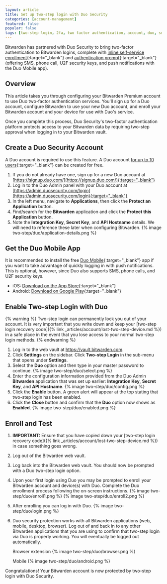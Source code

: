 ```yaml
---
layout: article
title: Set up two-step login with Duo Security
categories: [account-management]
featured: false
popular: false
tags: [two-step login, 2fa, two factor authentication, account, duo, sms]
---
```


Bitwarden has partnered with Duo Security to bring two-factor authentication to Bitwarden logins, complete with [inline self-service enrollment](https://guide.duo.com/enrollment){:target="_blank"} and [authentication prompt](https://guide.duo.com/prompt){:target="_blank"} (offering SMS, phone call, U2F security keys, and push notifications with the Duo Mobile app).

## Overview

This article takes you through configuring your Bitwarden Premium account to use Duo two-factor authentication services. You'll sign up for a Duo account, configure Bitwarden to use your new Duo account, and enroll your Bitwarden account and your device for use with Duo's service.

Once you complete this process, Duo Security's two-factor authentication platform protects access to your Bitwarden data by requiring two-step approval when logging in to your Bitwarden vault.

## Create a Duo Security Account

A Duo account is required to use this feature. A Duo account [for up to 10 users](https://duo.com/pricing){:target="_blank"} can be created for free.

1. If you do not already have one, sign up for a new Duo account at [https://signup.duo.com/](https://signup.duo.com/){:target="_blank"}
2. Log in to the Duo Admin panel with your Duo account at [https://admin.duosecurity.com/login](https://admin.duosecurity.com/login){:target="_blank"}
3. In the left menu, navigate to **Applications**, then click the **Protect an Application** button.
4. Find/search for the **Bitwarden** application and click the **Protect this Application** button.
5. Note the **Integration Key**, **Secret Key**, and **API Hostname** details. We will need to reference these later when configuring Bitwarden.
   {% image two-step/duo/application-details.png %}

## Get the Duo Mobile App

It is recommended to install the free [Duo Mobile](https://duo.com/product/trusted-users/two-factor-authentication/duo-mobile){:target="_blank"} app if you want to take advantage of quickly logging in with push notifications. This is optional, however, since Duo also supports SMS, phone calls, and U2F security keys.

- iOS: [Download on the App Store](https://itunes.apple.com/us/app/duo-mobile/id422663827?mt=8){:target="_blank"}
- Android: [Download on Google Play](https://play.google.com/store/apps/details?id=com.duosecurity.duomobile){:target="_blank"}

## Enable Two-step Login with Duo

{% warning %}
Two-step login can permanently lock you out of your account. It is very important that you write down and keep your [two-step login recovery code]({% link _articles/account/lost-two-step-device.md %}) in a safe place in the event that you lose access to your normal two-step login methods.
{% endwarning %}

1. Log in to the web vault at <https://vault.bitwarden.com>.
2. Click **Settings** on the sidebar. Click **Two-step Login** in the sub-menu that opens under **Settings**.  
3. Select the **Duo** option and then type in your master password to continue.
   {% image two-step/duo/select.png %}
4. Enter the configuration information provided from the Duo Admin **Bitwarden** application that was set up earlier: **Integration Key**, **Secret Key**, and **API Hostname**.
   {% image two-step/duo/config.png %}
5. Click the **Enable** button. A green alert will appear at the top stating that two-step login has been enabled.
6. Click the **Close** button and confirm that the **Duo** option now shows as **Enabled**.
   {% image two-step/duo/enabled.png %}

## Enroll and Test

1. **IMPORTANT:** Ensure that you have copied down your [two-step login recovery code]({% link _articles/account/lost-two-step-device.md %}) in case something goes wrong.
2. Log out of the Bitwarden web vault.
3. Log back into the Bitwarden web vault. You should now be prompted with a Duo two-step login option.
4. Upon your first login using Duo you may be prompted to enroll your Bitwarden account and device(s) with Duo. Complete the Duo enrollment process following the on-screen instructions.
   {% image two-step/duo/enroll1.png %}
   {% image two-step/duo/enroll2.png %}
5. After enrolling you can log in with Duo.
   {% image two-step/duo/login.png %}
6. Duo security protection works with all Bitwarden applications (web, mobile, desktop, browser). Log out of and back in to any other Bitwarden applications that you are using to confirm that two-step login via Duo is properly working. You will eventually be logged out automatically.
   
   Browser extension
   {% image two-step/duo/browser.png %}

   Mobile
   {% image two-step/duo/android.png %}


Congratulations! Your Bitwarden account is now protected by two-step login with Duo Security.
